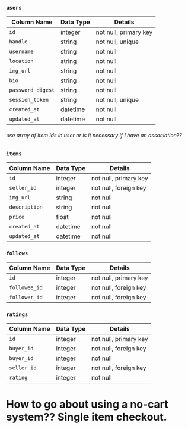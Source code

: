 ### `users`

| Column Name       | Data Type | Details               |
| ----------------- | --------- | --------------------- |
| `id`              | integer   | not null, primary key |
| `handle`          | string    | not null, unique      |
| `username`        | string    | not null              |
| `location`        | string    | not null              |
| `img_url`         | string    | not null              |
| `bio`             | string    | not null              |
| `password_digest` | string    | not null              |
| `session_token`   | string    | not null, unique      |
| `created_at`      | datetime  | not null              |
| `updated_at`      | datetime  | not null              |

###### use array of item ids in user or is it necessary if I have an association??

### `items`

| Column Name   | Data Type | Details               |
| ------------- | --------- | --------------------- |
| `id`          | integer   | not null, primary key |
| `seller_id`   | integer   | not null, foreign key |
| `img_url`     | string    | not null              |
| `description` | string    | not null              |
| `price`       | float     | not null              |
| `created_at`  | datetime  | not null              |
| `updated_at`  | datetime  | not null              |

### `follows`

| Column Name   | Data Type | Details               |
| ------------- | --------- | --------------------- |
| `id`          | integer   | not null, primary key |
| `followee_id` | integer   | not null, foreign key |
| `follower_id` | integer   | not null, foreign key |

### `ratings`

| Column Name | Data Type | Details               |
| ----------- | --------- | --------------------- |
| `id`        | integer   | not null, primary key |
| `buyer_id`  | integer   | not null, foreign key |
| `buyer_id`  | integer   | not null              |
| `seller_id` | integer   | not null, foreign key |
| `rating`    | integer   | not null              |

# How to go about using a no-cart system?? Single item checkout.
